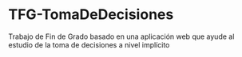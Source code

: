 # TFG-TomaDeDecisiones
Trabajo de Fin de Grado basado en una aplicación web que ayude al estudio de la toma de decisiones a nivel implícito
